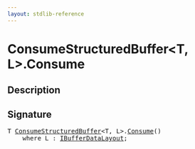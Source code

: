 ```yaml
---
layout: stdlib-reference
---
```


# ConsumeStructuredBuffer\<T, L\>\.Consume

## Description





## Signature 

<pre>
T <a href="/stdlib-reference/types/ConsumeStructuredBuffer/index" class="code_type">ConsumeStructuredBuffer</a>&lt;T, L&gt;.<a href="/stdlib-reference/types/ConsumeStructuredBuffer/Consume">Consume</a>()
    <span class='code_keyword'>where</span> L : <a href="/stdlib-reference/interfaces/IBufferDataLayout/index" class="code_type">IBufferDataLayout</a>;

</pre>

